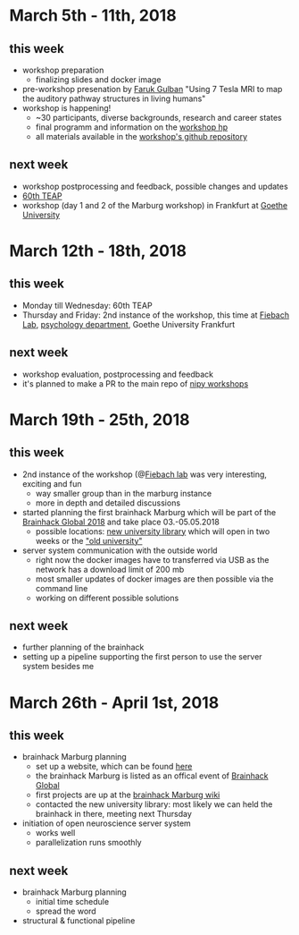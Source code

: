 # March 5th - 11th, 2018

## this week
- workshop preparation
  - finalizing slides and docker image
- pre-workshop presenation by [Faruk Gulban](https://github.com/ofgulban) "Using 7 Tesla MRI to map the auditory pathway structures in living humans"
- workshop is happening!
  - ~30 participants, diverse backgrounds, research and career states 
  - final programm and information on the [workshop hp](https://openreproneuro2018marburg.github.io)
  - all materials available in the [workshop's github repository](https://github.com/PeerHerholz/workshops)  

## next week
- workshop postprocessing and feedback, possible changes and updates
- [60th TEAP](https://www.teap.de/index.php/teap2018/marburg)
- workshop (day 1 and 2 of the Marburg workshop) in Frankfurt at [Goethe University](http://www.goethe-university-frankfurt.de/en?locale=en)

# March 12th - 18th, 2018

## this week
- Monday till Wednesday: 60th TEAP
- Thursday and Friday: 2nd instance of the workshop, this time at [Fiebach Lab](http://www.fiebachlab.org), [psychology department](http://www.goethe-university-frankfurt.de/51789866/10_psych?), Goethe University Frankfurt

## next week
- workshop evaluation, postprocessing and feedback
- it's planned to make a PR to the main repo of [nipy workshops](https://github.com/nipy/workshops)


# March 19th - 25th, 2018

## this week
- 2nd instance of the workshop (@[Fiebach lab](http://www.fiebachlab.org) was very interesting, exciting and fun
  - way smaller group than in the marburg instance
  - more in depth and detailed discussions
- started planning the first brainhack Marburg which will be part of the [Brainhack Global 2018](http://www.brainhack.org/global2017/) and take place 03.-05.05.2018
  - possible locations: [new university library](https://www.uni-marburg.de/aktuelles/bau/campusfirmanei/UB/index_html?language_sync=1) which will open in two weeks or the ["old university"](https://www.uni-marburg.de/de/universitaet/service/angebote/tagen/raumbuchung/alte-aula)
- server system communication with the outside world
  - right now the docker images have to transferred via USB as the network has a download limit of 200 mb
  - most smaller updates of docker images are then possible via the command line
  - working on different possible solutions 

## next week
- further planning of the brainhack
- setting up a pipeline supporting the first person to use the server system besides me

# March 26th - April 1st, 2018

## this week
- brainhack Marburg planning
  - set up a website, which can be found [here](https://brainhack-marburg.github.io)
  - the brainhack Marburg is listed as an offical event of [Brainhack Global](http://www.brainhack.org/global2018/index.html#details)
  - first projects are up at the [brainhack Marburg wiki](https://github.com/brainhack-marburg/brainhack-marburg.github.io/wiki/Brainhack-Marburg-projects)
  - contacted the new university library: most likely we can held the brainhack in there, meeting next Thursday
- initiation of open neuroscience server system 
  - works well
  - parallelization runs smoothly 
  
## next week
- brainhack Marburg planning
  - initial time schedule
  - spread the word
- structural & functional pipeline
